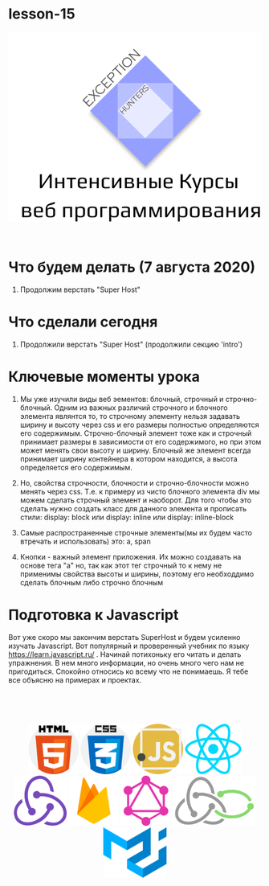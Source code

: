 # lesson-15
<p align="center">
  <img src="logos/eh-logo.svg" alt="Exception Hunters logo"/>
</p>
<br />

# Что будем делать (7 августа 2020)
1) Продолжим верстать "Super Host"

# Что сделали сегодня
1) Продолжили верстать "Super Host" (продолжили секцию 'intro')

# Ключевые моменты урока
1) Мы уже изучили виды веб эементов: блочный, строчный и строчно-блочный. Одним из важных различий строчного и блочного элемента являнтся то, то строчному элементу нельзя задавать ширину и высоту через css и его размеры полностью определяются его содержимым. Строчно-блочный элемент тоже как и строчный принимает размеры в зависимости от его содержимого, но при этом может менять свои высоту и ширину. Блочный же элемент всегда принимает ширину контейнера в котором находится, а высота определяется его содержимым. 

2) Но, свойства строчности, блочности и строчно-блочности можно менять через css. Т.е. к примеру из чисто блочного элемента div мы можем сделать строчный элемент и наоборот. Для того чтобы это сделать нужно создать класс для данного элемента и прописать стили: display: block или display: inline или display: inline-block 

3) Самые распространенные строчные элементы(мы их будем часто втречать и использовать) это: a, span

4) Кнопки - важный элемент приложения. Их можно создавать на основе тега "a" но, так как этот тег строчный то к нему не применимы свойства высоты и ширины, поэтому его необходдимо сделать блочным либо строчно блочным

# Подготовка к Javascript
Вот уже скоро мы закончим верстать SuperHost и будем усиленно изучать Javascript. Вот популярный и проверенный учебник по языку https://learn.javascript.ru/
. Начинай потихоньку его читать и делать упражнения. В нем много информации, но очень много чего нам не пригодиться. Спокойно относись ко всему что не понимаешь. Я тебе все объясню на примерах и проектах.

<br />
<br />
<br />
<p align="center">
  <img with="100" height="100" src="logos/html-5.svg" alt="html-logo"/>
  <img with="100" height="100" src="logos/css.svg" alt="css-logo"/>
  <img with="100" height="100" src="logos/javascript.svg" alt="js-logo"/>
  <img with="100" height="100" src="logos/react.svg" alt="react-logo"/>
  <img with="100" height="100" src="logos/redux.svg" alt="redux-logo"/>
  <img with="100" height="100" src="logos/firebase.svg" alt="firebase"/>
  <img with="100" height="100" src="logos/graphql.svg" alt="graphql"/>
  <img with="100" height="100" src="logos/redux-saga.svg" alt="redux-saga-logo"/>
  <img with="100" height="100" src="logos/material-ui-1.svg" alt="material-ui-logo"/>
</p>
